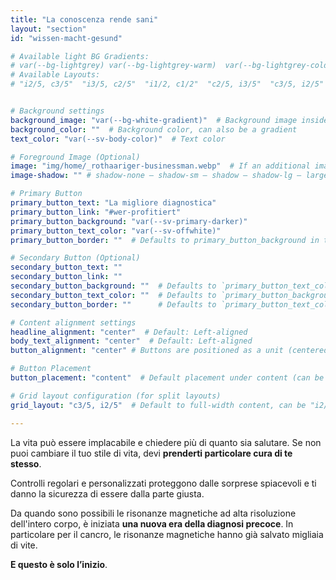 ```yaml
---
title: "La conoscenza rende sani"
layout: "section"
id: "wissen-macht-gesund"

# Available light BG Gradients: 
# var(--bg-lightgrey) var(--bg-lightgrey-warm)  var(--bg-lightgrey-cold)  var(--bg-white-gradient)
# Available Layouts: 
# "i2/5, c3/5"  "i3/5, c2/5"  "i1/2, c1/2"  "c2/5, i3/5"  "c3/5, i2/5"  "c1/2, i1/2"  "c1/1"


# Background settings
background_image: "var(--bg-white-gradient)"  # Background image inside home subdirectory
background_color: ""  # Background color, can also be a gradient
text_color: "var(--sv-body-color)"  # Text color

# Foreground Image (Optional)
image: "img/home/_rothaariger-businessman.webp"  # If an additional image is needed in a split layout
image-shadow: "" # shadow-none – shadow-sm – shadow – shadow-lg – large shadow 

# Primary Button
primary_button_text: "La migliore diagnostica"
primary_button_link: "#wer-profitiert"
primary_button_background: "var(--sv-primary-darker)"
primary_button_text_color: "var(--sv-offwhite)"
primary_button_border: ""  # Defaults to primary_button_background in the partial

# Secondary Button (Optional)
secondary_button_text: ""
secondary_button_link: ""
secondary_button_background: ""  # Defaults to `primary_button_text_color` if left empty
secondary_button_text_color: ""  # Defaults to `primary_button_background` if left empty
secondary_button_border: ""      # Defaults to `primary_button_text_color` if left empty (inverted colors)

# Content alignment settings
headline_alignment: "center"  # Default: Left-aligned
body_text_alignment: "center"  # Default: Left-aligned
button_alignment: "center" # Buttons are positioned as a unit (centered by default)

# Button Placement
button_placement: "content"  # Default placement under content (can be "image")

# Grid layout configuration (for split layouts)
grid_layout: "c3/5, i2/5"  # Default to full-width content, can be "i2/5, c3/5"

---
```


La vita può essere implacabile e chiedere più di quanto sia salutare. Se non puoi cambiare il tuo stile di vita, devi **prenderti particolare cura di te stesso**.

Controlli regolari e personalizzati proteggono dalle sorprese spiacevoli e ti danno la sicurezza di essere dalla parte giusta.

Da quando sono possibili le risonanze magnetiche ad alta risoluzione dell'intero corpo, è iniziata **una nuova era della diagnosi precoce**. In particolare per il cancro, le risonanze magnetiche hanno già salvato migliaia di vite.

**E questo è solo l’inizio**.
